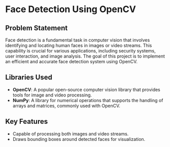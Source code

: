 # Face Detection Using OpenCV

## Problem Statement
Face detection is a fundamental task in computer vision that involves identifying and locating human faces in images or video streams. This capability is crucial for various applications, including security systems, user interaction, and image analysis. The goal of this project is to implement an efficient and accurate face detection system using OpenCV.

## Libraries Used
- **OpenCV**: A popular open-source computer vision library that provides tools for image and video processing.
- **NumPy**: A library for numerical operations that supports the handling of arrays and matrices, commonly used with OpenCV.

## Key Features
- Capable of processing both images and video streams.
- Draws bounding boxes around detected faces for visualization.


